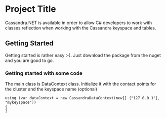 # Project Title

Cassandra.NET is available in order to allow C# developers to work with classes reflection when working with the Cassandra keyspace and tables.

## Getting Started

Getting started is rather easy :-).
Just download the package from the nuget and you are good to go.

### Getting started with some code

The main class is DataContext class.
Initialize it with the contact points for the cluster and the keyspace name (optional)

```
using (var dataContext = new CassandraDataContext(new[] {"127.0.0.1"}, "mykeyspace"))
{
}

```

